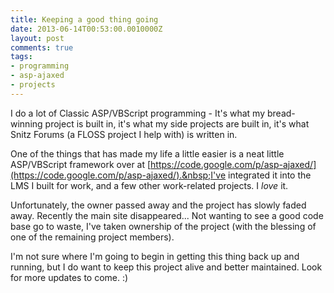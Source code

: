 ```yaml
---
title: Keeping a good thing going
date: 2013-06-14T00:53:00.0010000Z
layout: post
comments: true
tags:
- programming
- asp-ajaxed
- projects
---
```


I do a lot of Classic ASP/VBScript programming - It's what my bread-winning project is built in, it's what my side projects are built in, it's what Snitz Forums (a FLOSS project I help with) is written in.

One of the things that has made my life a little easier is a neat little ASP/VBScript framework over at&nbsp;[https://code.google.com/p/asp-ajaxed/](https://code.google.com/p/asp-ajaxed/).&nbsp;I've integrated it into the LMS I built for work, and a few other work-related projects. I *love*&nbsp;it.

Unfortunately, the owner passed away and the project has slowly faded away. Recently the main site disappeared... Not wanting to see a good code base go to waste, I've taken ownership of the project (with the blessing of one of the remaining project members).

I'm not sure where I'm going to begin in getting this thing back up and running, but I do want to keep this project alive and better maintained. Look for more updates to come. :)